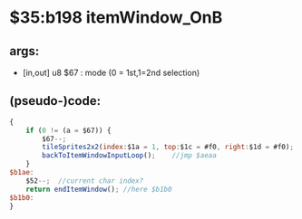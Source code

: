 ﻿
# $35:b198 itemWindow_OnB

<summary></summary>

## args:
+ [in,out] u8 $67 : mode (0 = 1st,1=2nd selection)
## (pseudo-)code:
```js
{
	if (0 != (a = $67)) {
		$67--;
		tileSprites2x2(index:$1a = 1, top:$1c = #f0, right:$1d = #f0);	//$34:892e()
		backToItemWindowInputLoop();	//jmp $aeaa
	}
$b1ae:
	$52--;	//current char index?
	return endItemWindow();	//here $b1b0
$b1b0:
}
```



